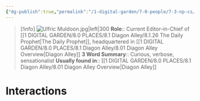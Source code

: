 ```yaml
---
{"dg-publish":true,"permalink":"/1-digital-garden/7-0-people/7-3-np-cs/ulfric-muldoon/","tags":["#person","#diagon-alley","#diagon-alley-resident","#shopkeeper","#local-official"]}
---
```


>[!info] 
>![Ulfric Muldoon.jpg|left|300](/img/user/1%20DIGITAL%20GARDEN/7.0%20PEOPLE/7.3%20NPCs/Headshots/Ulfric%20Muldoon.jpg)
>**Role**:: Current Editor-in-Chief of [[1 DIGITAL GARDEN/8.0 PLACES/8.1 Diagon Alley/8.1.26 The Daily Prophet\|The Daily Prophet]], headquartered in [[1 DIGITAL GARDEN/8.0 PLACES/8.1 Diagon Alley/8.01 Diagon Alley Overview\|Diagon Alley]]
>**3 Word Summary**:: Curious, verbose, sensationalist
>**Usually found in**:: [[1 DIGITAL GARDEN/8.0 PLACES/8.1 Diagon Alley/8.01 Diagon Alley Overview\|Diagon Alley]]

# Interactions


